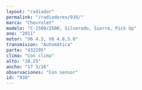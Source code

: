 ```yaml
---
layout: "radiador"
permalink: "/radiadores/938/"
marca: "Chevrolet"
modelo: "C-1500/2500, Silverado, Sierra, Pick Up"
ano: "2011"
motor: "V6 4.3, V8 4.8,5.0"
transmision: "Automática"
parte: "432295"
clima: "Con clima"
alto: "28.25"
ancho: "17 3/16"
observaciones: "Con sensor"
id: "938"
---
```


